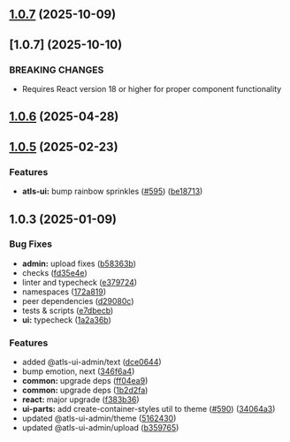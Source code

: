 

## [1.0.7](https://github.com/atls/hyperion/compare/@atls-ui-admin/theme@1.0.6...@atls-ui-admin/theme@1.0.7) (2025-10-09)








## [1.0.7] (2025-10-10)


### BREAKING CHANGES


* Requires React version 18 or higher for proper component functionality


## [1.0.6](https://github.com/atls/hyperion/compare/@atls-ui-admin/theme@1.0.5...@atls-ui-admin/theme@1.0.6) (2025-04-28)






## [1.0.5](https://github.com/atls/hyperion/compare/@atls-ui-admin/theme@1.0.3...@atls-ui-admin/theme@1.0.5) (2025-02-23)


### Features


* **atls-ui:** bump rainbow sprinkles ([#595](https://github.com/atls/hyperion/issues/595)) ([be18713](https://github.com/atls/hyperion/commit/be1871351926c38605bbed4d7aa11a4759f80f3d))





## 1.0.3 (2025-01-09)


### Bug Fixes


* **admin:** upload fixes ([b58363b](https://github.com/atls/hyperion/commit/b58363bfc15f242776c46c25ed76d548a893652a))
* checks ([fd35e4e](https://github.com/atls/hyperion/commit/fd35e4e5ee760fed44fc51d0dfc1d3fffaa27a9c))
* linter and typecheck ([e379724](https://github.com/atls/hyperion/commit/e379724b7dbf3c8cba2b0b94647239b0b37c5fb8))
* namespaces ([172a819](https://github.com/atls/hyperion/commit/172a819331aeb5fb4b4349526fd61d88187c395c))
* peer dependencies ([d29080c](https://github.com/atls/hyperion/commit/d29080cb0950b04e65ab7755571e350d3450b4dd))
* tests & scripts ([e7dbecb](https://github.com/atls/hyperion/commit/e7dbecb12718ed243206a1ef92bbd4c45e026dbe))
* **ui:** typecheck ([1a2a36b](https://github.com/atls/hyperion/commit/1a2a36b8baeececd0b929dcdb94da3d38ae8ad1e))

### Features


* added @atls-ui-admin/text ([dce0644](https://github.com/atls/hyperion/commit/dce06443944e5bde5fa170c82cf7be69759aae0b))
* bump emotion, next ([346f6a4](https://github.com/atls/hyperion/commit/346f6a43978912f3be4b09031933ab2a572907b2))
* **common:** upgrade deps ([ff04ea9](https://github.com/atls/hyperion/commit/ff04ea97e10efa26d27a27c37337e5afc62e47bb))
* **common:** upgrade deps ([1b2d2fa](https://github.com/atls/hyperion/commit/1b2d2fac134ec0c834b9410dcf783d2a80278691))
* **react:** major upgrade ([f383b36](https://github.com/atls/hyperion/commit/f383b36618f9daa1b137b394de7a55a03bec25b4))
* **ui-parts:** add create-container-styles util to theme ([#590](https://github.com/atls/hyperion/issues/590)) ([34064a3](https://github.com/atls/hyperion/commit/34064a384192b781fd6d667857f568d4f42228a4))
* updated @atls-ui-admin/theme ([5162430](https://github.com/atls/hyperion/commit/51624306ba56ae84501683541cfb372e98e8e87c))
* updated @atls-ui-admin/upload ([b359765](https://github.com/atls/hyperion/commit/b359765c9a2dc0fdaf722315b557c1b0d728340d))


